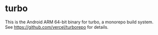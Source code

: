 # turbo

This is the Android ARM 64-bit binary for turbo, a monorepo build system. See https://github.com/vercel/turborepo for details.
